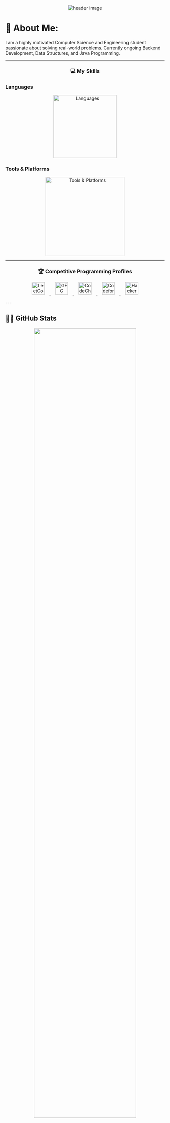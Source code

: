 <!-- Header Image -->
<p align="center">
  <img src="https://capsule-render.vercel.app/api?type=waving&color=0f62fe&height=200&section=header&text=Hi%20there!%20I'm%20K%20Ramu%20👋&fontColor=ffffff&fontSize=45&animation=fadeIn" alt="header image"/>
</p>


<!--
**kRamu81/kRamu81** is a ✨ _special_ ✨ repository because its `README.md` (this file) appears on your GitHub profile.
-->

# 💫 About Me:
I am a highly motivated Computer Science and Engineering student passionate about solving real-world problems. Currently ongoing Backend Development, Data Structures, and Java Programming.

---

<h3 align="center">💻 My Skills</h3>

### Languages
<p align="center">
  <img src="https://skillicons.dev/icons?i=java,python,html,css" alt="Languages" width="200"/>
</p>

### Tools & Platforms
<p align="center">
  <img src="https://skillicons.dev/icons?i=git,github,gcp,vscode,mysql" alt="Tools & Platforms" width="250"/>
</p>

---


<h3 align="center">🏆 Competitive Programming Profiles</h3>

<p align="center">
  <!-- LeetCode -->
  <a href="https://leetcode.com/kRamu_581/">
    <img src="https://upload.wikimedia.org/wikipedia/commons/1/19/LeetCode_logo_black.png" alt="LeetCode" width="40" height="40" style="margin: 0 15px;" />
  </a>

  <!-- GeeksforGeeks -->
  <a href="https://auth.geeksforgeeks.org/user/kRamu581/profile">
    <img src="https://upload.wikimedia.org/wikipedia/commons/4/43/GeeksforGeeks.svg" alt="GFG" width="40" height="40" style="margin: 0 15px;" />
  </a>

  <!-- CodeChef -->
  <a href="https://www.codechef.com/users/kRamu581">
    <img src="https://cdn.codechef.com/images/cc-logo.svg" alt="CodeChef" width="40" height="40" style="margin: 0 15px;" />
  </a>

  <!-- Codeforces -->
  <a href="https://codeforces.com/profile/kRamu581">
    <img src="https://sta.codeforces.com/s/96545/images/codeforces-logo-with-telegram.png" alt="Codeforces" width="40" height="40" style="margin: 0 15px;" />
  </a>

  <!-- HackerRank -->
  <a href="https://www.hackerrank.com/kRamu581">
    <img src="https://upload.wikimedia.org/wikipedia/commons/6/65/HackerRank_logo.png" alt="HackerRank" width="40" height="40" style="margin: 0 15px;" />
  </a>
</p>
---

## 👨‍💻 GitHub Stats

<div align="center">

  <!-- GitHub Stats -->
  <img src="https://github-readme-stats.vercel.app/api?username=kRamu81&show_icons=true&theme=github_dark&hide_border=true&rank_icon=github&include_all_commits=true" width="80%" />

  <!-- GitHub Streak -->
  <img src="https://streak-stats.demolab.com?user=kRamu81&theme=github-dark&hide_border=true" width="80%" />

  <!-- Top Languages -->
  <img src="https://github-readme-stats.vercel.app/api/top-langs/?username=kRamu81&layout=compact&theme=github_dark&hide_border=true" width="80%" />

  <!-- Contribution Graph -->
  <img src="https://github-readme-activity-graph.vercel.app/graph?username=kRamu81&theme=github-dark&hide_border=true" width="80%" />

</div>

---

![Visitor Badge](https://komarev.com/ghpvc/?username=kRamu81&label=Profile+Views&color=blue&style=flat)

---

<h3 align="center">🌐 Connect with Me</h3>

<p align="center">
  <a href="https://discord.gg/kRamu581"><img src="https://skillicons.dev/icons?i=discord" width="30"/></a>
  <a href="https://instagram.com/im_kramu"><img src="https://skillicons.dev/icons?i=instagram" width="30"/></a>
  <a href="https://linkedin.com/in/kanamramu581"><img src="https://skillicons.dev/icons?i=linkedin" width="30"/></a>
  <a href="https://x.com/kRamu581"><img src="https://skillicons.dev/icons?i=twitter" width="30"/></a>
  <a href="mailto:kanamramu18@gmail.com"><img src="https://skillicons.dev/icons?i=gmail" width="30"/></a>
</p>

<!-- Footer Image -->
<p align="center">
  <img src="https://capsule-render.vercel.app/api?type=waving&color=0f62fe&height=140&section=footer&text=Thanks%20for%20visiting%20—%20@kRamu581&fontColor=ffffff&fontSize=20" alt="footer banner"/>
</p>